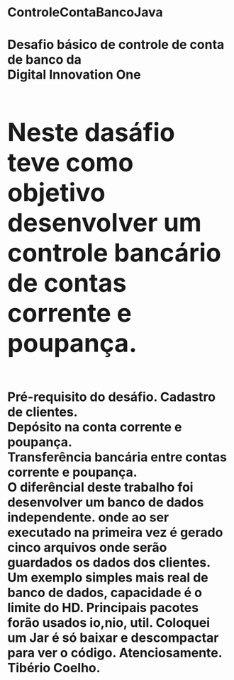 # ControleContaBancoJava
<h1><b>Desafio básico de controle de conta de banco da <br>Digital Innovation One<b></b><h1>
Neste dasáfio teve como objetivo desenvolver um controle bancário de contas corrente e poupança.</b></h1><br>
<b>Pré-requisito do desáfio.</b>
  Cadastro de clientes.<br>
  Depósito na conta corrente e poupança.<br>
  Transferência bancária entre contas corrente e poupança.<br>
  O diferêncial deste trabalho foi desenvolver um banco de dados independente.
onde ao ser executado na primeira vez é gerado cinco arquivos onde serão guardados os dados dos clientes.
Um exemplo simples mais real de banco de dados, capacidade é o limite do HD.
Principais pacotes forão usados io,nio, util. 
Coloquei um Jar é só baixar e descompactar para ver o código.
Atenciosamente.
Tibério Coelho.


  

